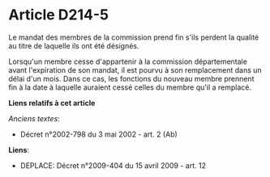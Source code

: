 # Article D214-5

Le mandat des membres de la commission prend fin s'ils perdent la qualité au titre de laquelle ils ont été désignés.

Lorsqu'un membre cesse d'appartenir à la commission départementale avant l'expiration de son mandat, il est pourvu à son
remplacement dans un délai d'un mois. Dans ce cas, les fonctions du nouveau membre prennent fin à la date à laquelle auraient
cessé celles du membre qu'il a remplacé.

**Liens relatifs à cet article**

_Anciens textes_:

  - Décret n°2002-798 du 3 mai 2002 - art. 2 (Ab)

**Liens**:

  - DEPLACE: Décret n°2009-404 du 15 avril 2009 - art. 12
